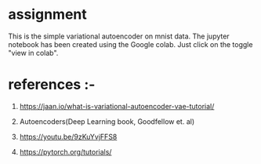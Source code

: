 # assignment
This is the simple variational autoencoder on mnist data. The jupyter notebook has been created using the Google colab. Just click on the toggle "view in colab". 
# references :-

1.  https://jaan.io/what-is-variational-autoencoder-vae-tutorial/

2.  Autoencoders(Deep Learning book, Goodfellow et. al)

3.  https://youtu.be/9zKuYvjFFS8

4.  https://pytorch.org/tutorials/

